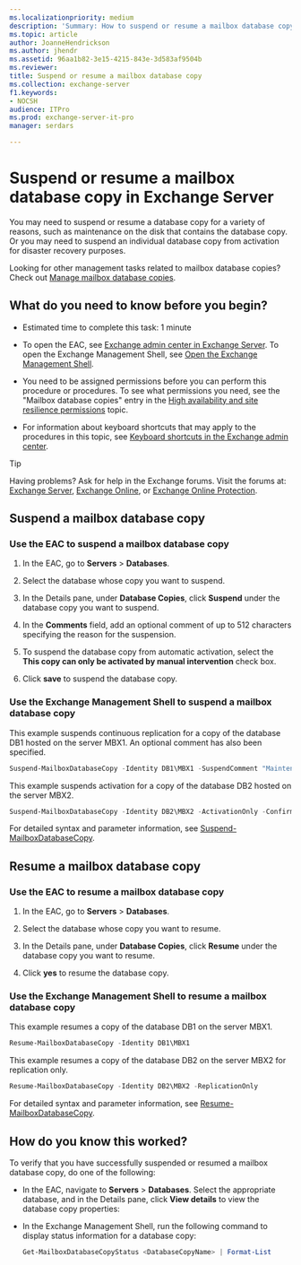 ```yaml
---
ms.localizationpriority: medium
description: 'Summary: How to suspend or resume a mailbox database copy in Exchange Server 2016 and Exchange Server 2019.'
ms.topic: article
author: JoanneHendrickson
ms.author: jhendr
ms.assetid: 96aa1b82-3e15-4215-843e-3d583af9504b
ms.reviewer:
title: Suspend or resume a mailbox database copy
ms.collection: exchange-server
f1.keywords:
- NOCSH
audience: ITPro
ms.prod: exchange-server-it-pro
manager: serdars

---
```


# Suspend or resume a mailbox database copy in Exchange Server

You may need to suspend or resume a database copy for a variety of reasons, such as maintenance on the disk that contains the database copy. Or you may need to suspend an individual database copy from activation for disaster recovery purposes.

Looking for other management tasks related to mailbox database copies? Check out [Manage mailbox database copies](manage-database-copies.md).

## What do you need to know before you begin?

- Estimated time to complete this task: 1 minute

- To open the EAC, see [Exchange admin center in Exchange Server](../../architecture/client-access/exchange-admin-center.md). To open the Exchange Management Shell, see [Open the Exchange Management Shell](/powershell/exchange/open-the-exchange-management-shell).

- You need to be assigned permissions before you can perform this procedure or procedures. To see what permissions you need, see the "Mailbox database copies" entry in the [High availability and site resilience permissions](../../permissions/feature-permissions/ha-permissions.md) topic.

- For information about keyboard shortcuts that may apply to the procedures in this topic, see [Keyboard shortcuts in the Exchange admin center](../../about-documentation/exchange-admin-center-keyboard-shortcuts.md).

> [!TIP]
> Having problems? Ask for help in the Exchange forums. Visit the forums at: [Exchange Server](https://social.technet.microsoft.com/forums/office/home?category=exchangeserver), [Exchange Online](https://social.technet.microsoft.com/forums/msonline/home?forum=onlineservicesexchange), or [Exchange Online Protection](https://social.technet.microsoft.com/forums/forefront/home?forum=FOPE).

## Suspend a mailbox database copy

### Use the EAC to suspend a mailbox database copy

1. In the EAC, go to **Servers** \> **Databases**.

2. Select the database whose copy you want to suspend.

3. In the Details pane, under **Database Copies**, click **Suspend** under the database copy you want to suspend.

4. In the **Comments** field, add an optional comment of up to 512 characters specifying the reason for the suspension.

5. To suspend the database copy from automatic activation, select the **This copy can only be activated by manual intervention** check box.

6. Click **save** to suspend the database copy.

### Use the Exchange Management Shell to suspend a mailbox database copy

This example suspends continuous replication for a copy of the database DB1 hosted on the server MBX1. An optional comment has also been specified.

```powershell
Suspend-MailboxDatabaseCopy -Identity DB1\MBX1 -SuspendComment "Maintenance on MBX1" -Confirm:$False
```

This example suspends activation for a copy of the database DB2 hosted on the server MBX2.

```powershell
Suspend-MailboxDatabaseCopy -Identity DB2\MBX2 -ActivationOnly -Confirm:$False
```

For detailed syntax and parameter information, see [Suspend-MailboxDatabaseCopy](/powershell/module/exchange/suspend-mailboxdatabasecopy).

## Resume a mailbox database copy

### Use the EAC to resume a mailbox database copy

1. In the EAC, go to **Servers** \> **Databases**.

2. Select the database whose copy you want to resume.

3. In the Details pane, under **Database Copies**, click **Resume** under the database copy you want to resume.

4. Click **yes** to resume the database copy.

### Use the Exchange Management Shell to resume a mailbox database copy
<a name="UseShellResume"> </a>

This example resumes a copy of the database DB1 on the server MBX1.

```powershell
Resume-MailboxDatabaseCopy -Identity DB1\MBX1
```

This example resumes a copy of the database DB2 on the server MBX2 for replication only.

```powershell
Resume-MailboxDatabaseCopy -Identity DB2\MBX2 -ReplicationOnly
```

For detailed syntax and parameter information, see [Resume-MailboxDatabaseCopy](/powershell/module/exchange/resume-mailboxdatabasecopy).

## How do you know this worked?

To verify that you have successfully suspended or resumed a mailbox database copy, do one of the following:

- In the EAC, navigate to **Servers** \> **Databases**. Select the appropriate database, and in the Details pane, click **View details** to view the database copy properties:

- In the Exchange Management Shell, run the following command to display status information for a database copy:

  ```powershell
  Get-MailboxDatabaseCopyStatus <DatabaseCopyName> | Format-List
  ```